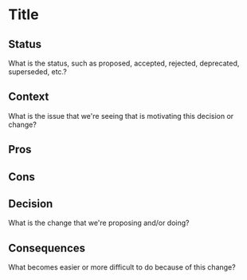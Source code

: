 Title
======

Status
-------

What is the status, such as proposed, accepted, rejected, deprecated, superseded, etc.?

Context
-------
What is the issue that we're seeing that is motivating this decision or change?

Pros
-------

Cons
-------

Decision
----------
What is the change that we're proposing and/or doing?

Consequences
--------------

What becomes easier or more difficult to do because of this change?